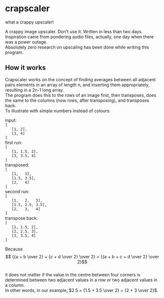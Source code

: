 # crapscaler
 what a crappy upscaler!
 
 A crappy image upscaler. Don't use it. Written in less than two days.   
 Inspiration came from pondering audio files, actually, one day when there was a power outage.   
 Absolutely zero research on upscaling has been done while writing this program.

## How it works
 Crapscaler works on the concept of finding averages between all adjacent pairs elements in an array of length n, and inserting them appropriately, resulting in a 2n-1 long array.   
 The program does this to the rows of an image first, then transposes, does the same to the columns (now rows, after transposing), and transposes back.   
 To illustrate with simple numbers instead of colours:

 input:   
 `[`   
 `   [1, 2],`   
 `   [3, 4]`   
 `]`   
 first run:   
 `[`   
 `   [1, 1.5, 2],`   
 `   [3, 3.5, 4]`   
 `]`   
 transposed:   
 `[`   
 `   [1,   3],`   
 `   [1.5, 3.5],`   
 `   [2,   4]`   
 `]`   
 second run:   
 `[`   
 `   [1,   2,   3],`   
 `   [1.5, 2.5, 3.5],`   
 `   [2,   3,   4]`   
 `]`   
 transpose back:   
 `[`   
 `   [1, 1.5, 2],`   
 `   [2, 2.5, 3],`   
 `   [3, 3.5, 4]`   
 `]`   
 
 Because   
 $$ {{a + b \over 2} + {c + d \over 2} \over 2} = {{a + b + c + d \over 2} \over 2}$$   
 it does not matter if the value in the centre between four corners is determined between two adjacent values in a row or two adjacent values in a column.   
 In other words, in our example, $2.5 = {1.5 + 3.5 \over 2} = {2 + 3 \over 2}$.
